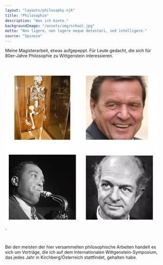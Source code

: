 ```yaml
---
layout: "layouts/philosophy.njk"
title: "Philosophie"
description: "Was ich biete."
backgroundImage: "/assets/img/school.jpg"
motto: "Non ligere, non lugere neque detestari, sed intelligere."
source: "Spinoza"
---
```


Meine Magisterarbeit, etwas aufgepeppt. Für Leute gedacht, die sich für 80er-Jahre Philosophie zu Wittgenstein interessieren.

<br/>

[<img  src="/assets/img/picpuzzle14.webp" alt="Bilderrätsel14">](https://www.epubli.com/shop/kontingente-korrespondenz-9783754930083).

<br/>




Bei den meisten der hier versammelten philosophische Arbeiten handelt es sich um Vorträge, die ich auf dem Internationalen Wittgenstein-Symposium, das jedes Jahr in Kirchberg/Österreich stattfindet, gehalten habe.


<br/>






